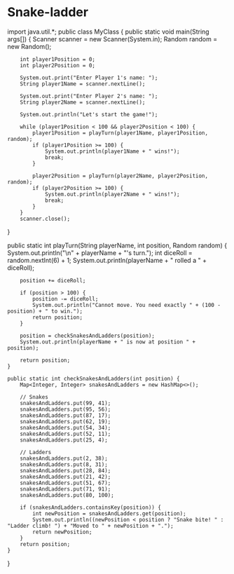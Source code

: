 # Snake-ladder

import java.util.*;
public class MyClass {
public static void main(String args[]) {
    Scanner scanner = new Scanner(System.in);
        Random random = new Random();

        int player1Position = 0;
        int player2Position = 0;

        System.out.print("Enter Player 1's name: ");
        String player1Name = scanner.nextLine();

        System.out.print("Enter Player 2's name: ");
        String player2Name = scanner.nextLine();

        System.out.println("Let's start the game!");

        while (player1Position < 100 && player2Position < 100) {
            player1Position = playTurn(player1Name, player1Position, random);
            if (player1Position >= 100) {
                System.out.println(player1Name + " wins!");
                break;
            }

            player2Position = playTurn(player2Name, player2Position, random);
            if (player2Position >= 100) {
                System.out.println(player2Name + " wins!");
                break;
            }
        }
        scanner.close();
  }
  
   public static int playTurn(String playerName, int position, Random random) {
        System.out.println("\n" + playerName + "'s turn.");
        int diceRoll = random.nextInt(6) + 1;
        System.out.println(playerName + " rolled a " + diceRoll);

        position += diceRoll;

        if (position > 100) {
            position -= diceRoll;
            System.out.println("Cannot move. You need exactly " + (100 - position) + " to win.");
            return position;
        }

        position = checkSnakesAndLadders(position);
        System.out.println(playerName + " is now at position " + position);

        return position;
    }

    public static int checkSnakesAndLadders(int position) {
        Map<Integer, Integer> snakesAndLadders = new HashMap<>();

        // Snakes
        snakesAndLadders.put(99, 41);
        snakesAndLadders.put(95, 56);
        snakesAndLadders.put(87, 17);
        snakesAndLadders.put(62, 19);
        snakesAndLadders.put(54, 34);
        snakesAndLadders.put(52, 11);
        snakesAndLadders.put(25, 4);

        // Ladders
        snakesAndLadders.put(2, 38);
        snakesAndLadders.put(8, 31);
        snakesAndLadders.put(28, 84);
        snakesAndLadders.put(21, 42);
        snakesAndLadders.put(51, 67);
        snakesAndLadders.put(71, 91);
        snakesAndLadders.put(80, 100);

        if (snakesAndLadders.containsKey(position)) {
            int newPosition = snakesAndLadders.get(position);
            System.out.println((newPosition < position ? "Snake bite! " : "Ladder climb! ") + "Moved to " + newPosition + ".");
            return newPosition;
        }
        return position;
    }
}
